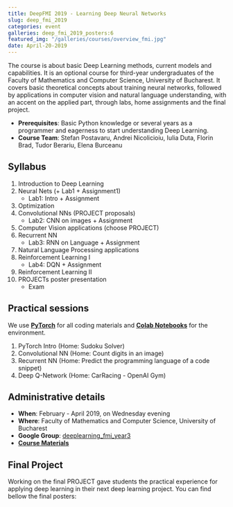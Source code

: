 ```yaml
---
title: DeepFMI 2019 - Learning Deep Neural Networks
slug: deep_fmi_2019
categories: event
galleries: deep_fmi_2019_posters:6
featured_img: "/galleries/courses/overview_fmi.jpg"
date: April-20-2019
---
```


The course is about basic Deep Learning methods, current models and capabilities. It is an optional course for third-year undergraduates of the Faculty of Mathematics and Computer Science, University of Bucharest. It covers basic theoretical concepts about training neural networks, followed by applications in computer vision and natural language understanding, with an accent on the applied part, through labs, home assignments and the final project.

- **Prerequisites**: Basic Python knowledge or several years as a programmer and
eagerness to start understanding Deep Learning.
- **Course Team**: Stefan Postavaru, Andrei Nicolicioiu, Iulia Duta, Florin Brad, Tudor Berariu, Elena Burceanu

## Syllabus

1. Introduction to Deep Learning
2. Neural Nets (+ Lab1 + Assignment1)
   - Lab1: Intro + Assignment
3. Optimization
4. Convolutional NNs (PROJECT proposals)
   - Lab2: CNN on images + Assignment
5. Computer Vision applications (choose PROJECT)
6. Recurrent NN
   - Lab3: RNN on Language + Assignment
7. Natural Language Processing applications
8. Reinforcement Learning I
   - Lab4: DQN + Assignment
9. Reinforcement Learning II
10. PROJECTs poster presentation
    - Exam

## Practical sessions

We use [**PyTorch**](https://pytorch.org/) for all coding materials and
[**Colab Notebooks**](colab.research.google.com) for the environment.

1. PyTorch Intro (Home: Sudoku Solver)
2. Convolutional NN (Home: Count digits in an image)
3. Recurrent NN (Home: Predict the programming language of a code snippet)
4. Deep Q-Network (Home: CarRacing - OpenAI Gym)

## Administrative details

- **When**: February - April 2019, on Wednesday evening
- **Where**: Faculty of Mathematics and Computer Science, University of Bucharest
- **Google Group**: [deeplearning_fmi_year3](https://groups.google.com/d/forum/deeplearning_fmi_year3)
- [**Course Materials**](https://drive.google.com/drive/folders/17s9wLVa7rn9hrYkdJSJhVCtoOGHBd1aW)

## Final Project

Working on the final PROJECT gave students the practical experience for applying deep learning in their next deep learning project. You can find bellow the final posters:

<!-- **(Funny) Feedback** -->
